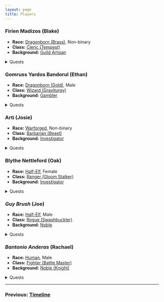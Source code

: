 ```yaml
---
layout: page
title: Players
---
```


### Firien Madizos (Blake)

- **Race:** [Dragonborn (Brass)](https://2014.5e.tools/races.html#dragonborn%20(metallic)_ftd), Non-binary
- **Class:** [Cleric (Tempest)](https://2014.5e.tools/classes.html#cleric_phb,state:sub-tempest-phb=b1)
- **Background:** [Guild Artisan](https://2014.5e.tools/backgrounds.html#guild%20artisan_phb)

<details>

<summary>Quests</summary>

- [x] Deliver the cookies to *Grevik* at the Guilds Exhibition.
- [x] Join the Commission.
- [ ] (Optional) Support *Oscar* and speak with *Aura*.

</details>

### Gomruss Yardos Bandorul (Ethan)

- **Race:** [Dragonborn (Gold)](https://2014.5e.tools/races.html#dragonborn%20(metallic)_ftd), Male
- **Class:** [Wizard (Graviturgy)](https://2014.5e.tools/classes.html#wizard_phb,state:sub-graviturgy-egw=b1)
- **Background:** [Gambler](https://2014.5e.tools/backgrounds.html#gambler_ai)

<details>

<summary>Quests</summary>

- [x] Find a job at the Guilds Exhibition.
  - [ ] Wait for Doctor *Gurdeep Darshan* to prepare the expedition to Arx.
- [ ] (Optional) Pay the debt collectors at *The Hearty Tankard* on Roscidas 19th.
- [ ] (Optional) Confront the disgruntled farmer about the fine.

</details>

### Arti (Josie)

- **Race:** [Warforged](https://2014.5e.tools/races.html#warforged_erlw), Non-binary
- **Class:** [Barbarian (Beast)](https://2014.5e.tools/classes.html#barbarian_phb,state:sub-beast-tce=b1)
- **Background:** [Investigator](https://2014.5e.tools/backgrounds.html#investigator_vrgr)

<details>

<summary>Quests</summary>

- [ ] Reconstruct your missing memories.
  - [x] Find out where you're from.
  - [ ] Find out what happened to the expedition.
- [ ] Find *Glimback* in the Miasma.
  - [ ] Prepare a report for *Adelaide*.

</details>

### Blythe Nettleford (Oak)

- **Race:** [Half-Elf](https://2014.5e.tools/races.html#half-elf_phb), Female
- **Class:** [Ranger (Gloom Stalker)](https://2014.5e.tools/classes.html#ranger_phb,state:sub-gloom-stalker-xge=b1)
- **Background:** [Investigator](https://2014.5e.tools/backgrounds.html#investigator_vrgr)

<details>

<summary>Quests</summary>

- [ ] Find *Naal Berevan*.
  - [x] Enquire at the *Oratory*
  - [ ] (Optional) Speak with *Falvalor* in the *Dawnroot Forest*.
- [ ] Find out who killed *Kurt Beckonhand*.
  - [x] Search Silas' room.
  - [ ] Visit the location in the will.
  - [ ] Visit the location in Silas' notes.
  - [ ] (Optional) Interrogate Silas.
  - [ ] (Optional) Interrogate Cade.

</details>

### *Guy Brush* (Joe)

- **Race:** [Half-Elf](https://2014.5e.tools/races.html#half-elf_phb), Male
- **Class:** [Rogue (Swashbuckler)](https://2014.5e.tools/classes.html#rogue_phb,state:sub-swashbuckler-xge=b1)
- **Background:** [Noble](https://2014.5e.tools/backgrounds.html#noble_phb)

<details>

<summary>Quests</summary>

- [ ] Procure a stonelock weapon for Captain *Bhaldrom Anchorheart*.

</details>

### *Bantonio Anderas* (Rachael)

- **Race:** [Human](https://2014.5e.tools/races.html#human_phb), Male
- **Class:** [Fighter (Battle Master)](https://2014.5e.tools/classes.html#fighter_phb,state:sub-battle-master-phb=b1)
- **Background:** [Noble (Knight)](https://2014.5e.tools/backgrounds.html#variant%20noble%20(knight)_phb)

<details>

<summary>Quests</summary>

- [x] Pray for salvation at the *Oratory*.
- [ ] Listen for news about the *Kingdom of Diamante*.

</details>

---

### **Previous: [Timeline](timeline.md)**
